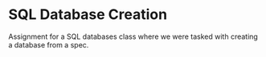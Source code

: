 # SQL Database Creation
Assignment for a SQL databases class where we were tasked with creating a database from a spec. 

